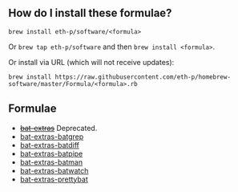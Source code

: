 ## How do I install these formulae?
`brew install eth-p/software/<formula>`

Or `brew tap eth-p/software` and then `brew install <formula>`.

Or install via URL (which will not receive updates):

```
brew install https://raw.githubusercontent.com/eth-p/homebrew-software/master/Formula/<formula>.rb
```

## Formulae

- ~~[bat-extras](https://github.com/eth-p/bat-extras)~~ Deprecated.
- [bat-extras-batgrep](https://github.com/eth-p/bat-extras/blob/master/doc/batgrep.md)
- [bat-extras-batdiff](https://github.com/eth-p/bat-extras/blob/master/doc/batdiff.md)
- [bat-extras-batpipe](https://github.com/eth-p/bat-extras/blob/master/doc/batpipe.md)
- [bat-extras-batman](https://github.com/eth-p/bat-extras/blob/master/doc/batman.md)
- [bat-extras-batwatch](https://github.com/eth-p/bat-extras/blob/master/doc/batwatch.md)
- [bat-extras-prettybat](https://github.com/eth-p/bat-extras/blob/master/doc/prettybat.md)

